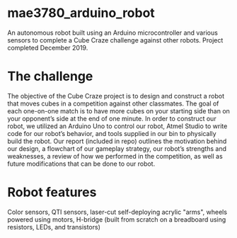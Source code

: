 # mae3780_arduino_robot
An autonomous robot built using an Arduino microcontroller and various sensors to complete a Cube Craze challenge against other robots. Project completed December 2019.

# The challenge
The objective of the Cube Craze project is to design and construct a robot that moves cubes in a competition against other classmates. The goal of each one-on-one match is to have more cubes on your starting side than on your opponent’s side at the end of one minute. In order to construct our robot, we utilized an Arduino Uno to control our robot, Atmel Studio to write code for our robot’s behavior, and tools supplied in our bin to physically build the robot. Our report (included in repo) outlines the motivation behind our design, a flowchart of our gameplay strategy, our robot’s strengths and weaknesses, a review of how we performed in the competition, as well as future modifications that can be done to our robot.

# Robot features
Color sensors, QTI sensors, laser-cut self-deploying acrylic "arms", wheels powered using motors, H-bridge (built from scratch on a breadboard using resistors, LEDs, and transistors)
